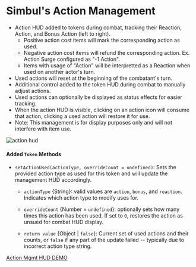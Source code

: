 # Simbul's Action Management

- Action HUD added to tokens during combat, tracking their Reaction, Action, and Bonus Action (left to right).
  - Positive action cost items will mark the corresponding action as used.
  - Negative action cost items will refund the corresponding action. Ex. Action Surge configured as "-1 Action".
  - Items with usage of "Action" will be interpretted as a Reaction when used on another actor's turn.
- Used actions will reset at the beginning of the combatant's turn.
- Additional control added to the token HUD during combat to manually adjust actions.
- Used actions can optionally be displayed as status effects for easier tracking.
- When the action HUD is visible, clicking on an action icon will consume that action, clicking a used action will restore it for use.
- Note: This management is for display purposes only and will not interfere with item use.

![action hud](https://github.com/vtt-lair/simbuls-action-management/assets/33215552/e16d3e86-27e0-48d7-87ba-4c825edb23f4)

#### Added `Token` Methods

- `setActionUsed(actionType, overrideCount = undefined)`: Sets the provided action type as used for this token and will update the management HUD accordingly.
  - `actionType` {String}: valid values are `action`, `bonus`, and `reaction`. Indicates which action type to modify uses for.
  - `overrideCount` {Number = `undefined`}: optionally sets how many times this action has been used. If set to `0`, restores the action as unsued for combat HUD display.

  - `return value` {Object | `false`}: Current set of used actions and their counts, or `false` if any part of the update failed -- typically due to incorrect action type string.

[Action Mgmt HUD DEMO](https://github.com/vtt-lair/simbuls-action-management/assets/33215552/bf1e5410-3f4f-4725-ae70-e6186eabd434)

